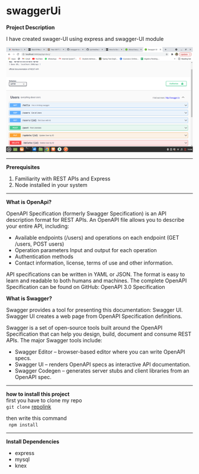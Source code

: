 
# swaggerUi
**Project Description**
<p>
I  have created swager-UI using express and swagger-UI module

![swagger image](https://github.com/parmeshwar4321/SWAGGER-UI/blob/main/swagger.png)
</p>

---

**Prerequisites**
1. Familiarity with REST APIs and Express   
2. Node installed in your system

---
  **What is OpenApi?**
<p>
  OpenAPI Specification (formerly Swagger Specification) is an API description format for REST APIs. An OpenAPI file allows you to describe your entire API, including:

  * Available endpoints (/users) and operations on each endpoint (GET /users, POST users)
  * Operation parameters Input and output for each operation
  * Authentication methods
  * Contact information, license, terms of use and other information.

API specifications can be written in YAML or JSON. The format is easy to learn and readable to both humans and machines. The complete OpenAPI Specification can be found on GitHub: OpenAPI 3.0 Specification
</p>

  **What is Swagger?**
<p>
Swagger provides a tool for presenting this documentation: Swagger UI. Swagger UI creates a web page from OpenAPI Specification definitions.

Swagger is a set of open-source tools built around the OpenAPI Specification that can help you design, build, document and consume REST APIs. The major Swagger tools include:

* Swagger Editor – browser-based editor where you can write OpenAPI specs.
* Swagger UI – renders OpenAPI specs as interactive API documentation.
* Swagger Codegen – generates server stubs and client libraries from an OpenAPI spec.

</p> 

---

**how to install this project** <br>
first you have to clone my repo <br>
`git clone` [repolink](https://github.com/parmeshwar4321/SWAGGER-UI)

then write this command <br>
` npm install`
 
 ---
 
**Install Dependencies**
* express
* mysql
* knex


